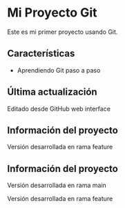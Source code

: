 # Mi Proyecto Git

Este es mi primer proyecto usando Git.

## Características
- Aprendiendo Git paso a paso

## Última actualización
Editado desde GitHub web interface

## Información del proyecto
Versión desarrollada en rama feature

## Información del proyecto
Versión desarrollada en rama main

Versión desarrollada en rama feature
